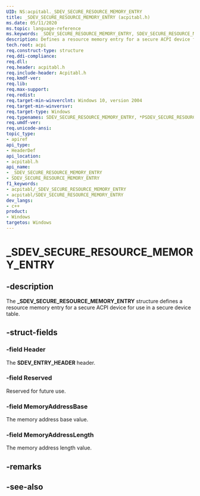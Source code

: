 ```yaml
---
UID: NS:acpitabl._SDEV_SECURE_RESOURCE_MEMORY_ENTRY
title: _SDEV_SECURE_RESOURCE_MEMORY_ENTRY (acpitabl.h)
ms.date: 05/11/2020
ms.topic: language-reference
ms.keywords: _SDEV_SECURE_RESOURCE_MEMORY_ENTRY, SDEV_SECURE_RESOURCE_MEMORY_ENTRY, *PSDEV_SECURE_RESOURCE_MEMORY_ENTRY
description: Defines a resource memory entry for a secure ACPI device for use in a secure device table.
tech.root: acpi
req.construct-type: structure
req.ddi-compliance: 
req.dll: 
req.header: acpitabl.h
req.include-header: Acpitabl.h
req.kmdf-ver: 
req.lib: 
req.max-support: 
req.redist: 
req.target-min-winverclnt: Windows 10, version 2004
req.target-min-winversvr: 
req.target-type: Windows
req.typenames: SDEV_SECURE_RESOURCE_MEMORY_ENTRY, *PSDEV_SECURE_RESOURCE_MEMORY_ENTRY
req.umdf-ver: 
req.unicode-ansi: 
topic_type:
- apiref
api_type:
- HeaderDef
api_location:
- acpitabl.h
api_name:
- _SDEV_SECURE_RESOURCE_MEMORY_ENTRY
- SDEV_SECURE_RESOURCE_MEMORY_ENTRY
f1_keywords:
- acpitabl/_SDEV_SECURE_RESOURCE_MEMORY_ENTRY
- acpitabl/SDEV_SECURE_RESOURCE_MEMORY_ENTRY
dev_langs:
- c++
product:
- Windows
targetos: Windows
---
```


# _SDEV_SECURE_RESOURCE_MEMORY_ENTRY

## -description

The **_SDEV_SECURE_RESOURCE_MEMORY_ENTRY** structure defines a resource memory entry for a secure ACPI device for use in a secure device table.

## -struct-fields

### -field Header

The **SDEV_ENTRY_HEADER** header.

### -field Reserved

Reserved for future use.

### -field MemoryAddressBase

The memory address base value.

### -field MemoryAddressLength

The memory address length value.

## -remarks

## -see-also
